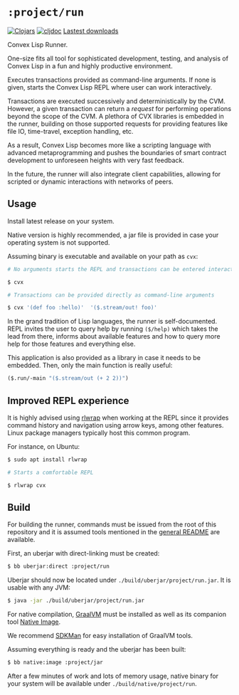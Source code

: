 # `:project/run`

[![Clojars](https://img.shields.io/clojars/v/world.convex/run.clj.svg)](https://clojars.org/world.convex/run.clj)
[![cljdoc](https://cljdoc.org/badge/world.convex/run.clj)](https://cljdoc.org/d/world.convex/cvm.clj/CURRENT)
[Lastest downloads](https://github.com/Convex-Dev/convex.cljc/releases/tag/run%2F0.0.0-alpha1)

Convex Lisp Runner.

One-size fits all tool for sophisticated development, testing, and analysis of Convex Lisp in a fun
and highly productive environment.

Executes transactions provided as command-line arguments. If none is given, starts the Convex Lisp REPL where
user can work interactively.

Transactions are executed successively and deterministically by the CVM. However, a given transaction can return a
*request* for performing operations beyond the scope of the CVM. A plethora of CVX libraries is embedded
in the runner, building on those supported requests for providing features like file IO, time-travel, exception
handling, etc.

As a result, Convex Lisp becomes more like a scripting language with advanced metaprogramming and pushes the
boundaries of smart contract development to unforeseen heights with very fast feedback.

In the future, the runner will also integrate client capabilities, allowing for scripted or dynamic interactions
with networks of peers.


## Usage

Install latest release on your system.

Native version is highly recommended, a jar file is provided in case your operating system is not supported.

Assuming binary is executable and available on your path as `cvx`:

```bash
# No arguments starts the REPL and transactions can be entered interactively

$ cvx

# Transactions can be provided directly as command-line arguments

$ cvx '(def foo :hello)'  '($.stream/out! foo)'
```

In the grand tradition of Lisp languages, the runner is self-documented. REPL invites the user to query help
by running `($/help)` which takes the lead from there, informs about available features and how to query
more help for those features and everything else.

This application is also provided as a library in case it needs to be embedded. Then, only the main function
is really useful:

```clojure
($.run/-main "($.stream/out (+ 2 2))")
```


## Improved REPL experience

It is highly advised using [rlwrap](https://github.com/hanslub42/rlwrap) when working at the REPL since it
provides command history and navigation using arrow keys, among other features. Linux package managers typically
host this common program.

For instance, on Ubuntu:

```bash
$ sudo apt install rlwrap

# Starts a comfortable REPL

$ rlwrap cvx
```


## Build

For building the runner, commands must be issued from the root of this repository and it is assumed tools
mentioned in the [general README](../../README.md) are available. 

First, an uberjar with direct-linking must be created:

```bash
$ bb uberjar:direct :project/run
```

Uberjar should now be located under `./build/uberjar/project/run.jar`. It is usable with any JVM:

```bash
$ java -jar ./build/uberjar/project/run.jar
```

For native compilation, [GraalVM](https://www.graalvm.org/docs/getting-started/) must be installed as well
as its companion tool [Native Image](https://www.graalvm.org/reference-manual/native-image/#install-native-image).

We recommend [SDKMan](https://sdkman.io/) for easy installation of GraalVM tools.

Assuming everything is ready and the uberjar has been built:

```bash
$ bb native:image :project/jar
```

After a few minutes of work and lots of memory usage, native binary for your system will be available under
`./build/native/project/run`.
